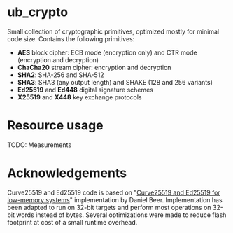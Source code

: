 # ub_crypto

Small collection of cryptographic primitives, optimized mostly for minimal code size. Contains the following primitives:

* **AES** block cipher: ECB mode (encryption only) and CTR mode (encryption and decryption)
* **ChaCha20** stream cipher: encryption and decryption
* **SHA2**: SHA-256 and SHA-512
* **SHA3**: SHA3 (any output length) and SHAKE (128 and 256 variants)
* **Ed25519** and **Ed448** digital signature schemes
* **X25519** and **X448** key exchange protocols

# Resource usage

TODO: Measurements

# Acknowledgements

Curve25519 and Ed25519 code is based on "[Curve25519 and Ed25519 for low-memory systems](https://www.dlbeer.co.nz/oss/c25519.html)" 
implementation by Daniel Beer. Implementation has been adapted to run on 32-bit targets and perform most operations on 
32-bit words instead of bytes. Several optimizations were made to reduce flash footprint at cost of a small runtime overhead.
